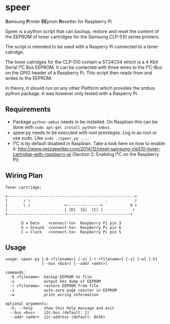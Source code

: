 speer
=====

<b>S</b>amsung <b>P</b>rinter <b>EE</b>prom <b>R</b>esetter for Raspberry Pi

Speer is a python script that can backup, restore and reset the content of the EEPROM of toner cartridges for the Samsung CLP-510 series printers.

The script is intended to be used with a Rasperry Pi connected to a toner catridge.

The toner catridges for the CLP-510 contain a ST24C04 which is a 4 Kbit Serial I²C Bus EEPROM. It can be contected with three wires to the I²C-Bus on the GPIO header of a Raspberry Pi. This script then reads from and writes to the EEPROM.

In theory, it should run on any other Platform which provides the smbus python package. It was however only tested with a Rasperry Pi.


Requirements
------------

 * Package `python-smbus` needs to be installed. On Raspbian this can be done with `sudo apt-get install python-smbus`.
 * speer.py needs to be executed with root previleges. Log in as root or use sudo. Like `sudo ./speer.py ...`.
 * I²C is by default disabled in Raspbian. Take a look here on how to enable it: http://www.netzgewitter.com/2014/12/reset-samsung-clp510-toner-cartridge-with-raspberry-pi (Section 2: Enabling I²C on the Raspberry Pi)
 
 
Wiring Plan
-----------


    Toner cartridge:

    +--------------------------------------------------------+
    |       / \                                 .            |
    |       \ /               +---------------+            O +
    |                         | [D]  [G]  [C] |             /
    +------------------------------------------------------+

           D = Data    <connect-to>  Raspberry Pi pin 3
           G = Ground  <connect-to>  Raspberry Pi pin 6
           C = Clock   <connect-to>  Raspberry Pi pin 5


Usage
-----

    usage: speer.py [-b <filename>] [-x] [-r <filename>] [-z] [-w] [-h]
                    [--bus <bus>] [--addr <addr>]

    commands:
      -b <filename>  backup EEPROM to file
      -x             output hex dump of EEPROM
      -r <filename>  restore EEPROM from file
      -z             auto-zero page counter in EEPROM
      -w             print wiring information

    optional arguments:
      -h, --help     show this help message and exit
      --bus <bus>    i2c-bus (default: 1)
      --addr <addr>  i2c-address (default: 0x56)

